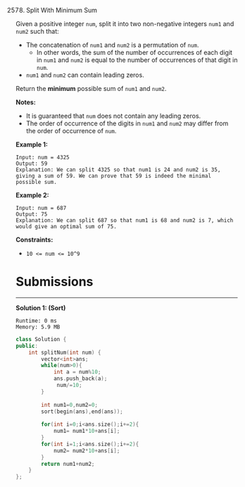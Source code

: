 2578. Split With Minimum Sum

Given a positive integer `num`, split it into two non-negative integers `num1` and `num2` such that:

* The concatenation of `num1` and `num2` is a permutation of `num`.
    * In other words, the sum of the number of occurrences of each digit in `num1` and `num2` is equal to the number of occurrences of that digit in `num`.
* `num1` and `num2` can contain leading zeros.

Return the **minimum** possible sum of `num1` and `num2`.

**Notes:**

* It is guaranteed that `num` does not contain any leading zeros.
* The order of occurrence of the digits in `num1` and `num2` may differ from the order of occurrence of `num`.
 

**Example 1:**
```
Input: num = 4325
Output: 59
Explanation: We can split 4325 so that num1 is 24 and num2 is 35, giving a sum of 59. We can prove that 59 is indeed the minimal possible sum.
```

**Example 2:**
```
Input: num = 687
Output: 75
Explanation: We can split 687 so that num1 is 68 and num2 is 7, which would give an optimal sum of 75.
```

**Constraints:**

* `10 <= num <= 10^9`

# Submissions
---
**Solution 1: (Sort)**
```
Runtime: 0 ms
Memory: 5.9 MB
```
```c++
class Solution {
public:
    int splitNum(int num) {
        vector<int>ans;
        while(num>0){
            int a = num%10;
            ans.push_back(a);
             num/=10;
        }
        
        int num1=0,num2=0;
        sort(begin(ans),end(ans));
        
        for(int i=0;i<ans.size();i+=2){
            num1= num1*10+ans[i];
        } 
        for(int i=1;i<ans.size();i+=2){
            num2= num2*10+ans[i];
        }   
        return num1+num2;
    }
};
```
